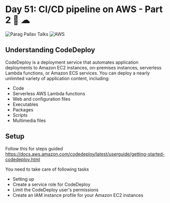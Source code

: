 # Day 51: CI/CD pipeline on AWS - Part 2 🚀 ☁

![Parag Pallav Talks](https://img.shields.io/badge/Parag%20Pallav%20Singh-ED225D?style=for-the-badge&logo=pug&logoColor=C0FFF4) ![AWS](https://img.shields.io/badge/AWS%20CodeDeploy-FF9900?style=for-the-badge&logo=amazonaws)

## Understanding CodeDeploy

CodeDeploy is a deployment service that automates application deployments to Amazon EC2 instances, on-premises instances, serverless Lambda functions, or Amazon ECS services. You can deploy a nearly unlimited variety of application content, including:
- Code
- Serverless AWS Lambda functions
- Web and configuration files
- Executables
- Packages
- Scripts
- Multimedia files

## Setup
Follow this for steps guided https://docs.aws.amazon.com/codedeploy/latest/userguide/getting-started-codedeploy.html

You need to take care of following tasks
- Setting up
- Create a service role for CodeDeploy
- Limit the CodeDeploy user's permissions
- Create an IAM instance profile for your Amazon EC2 instances
